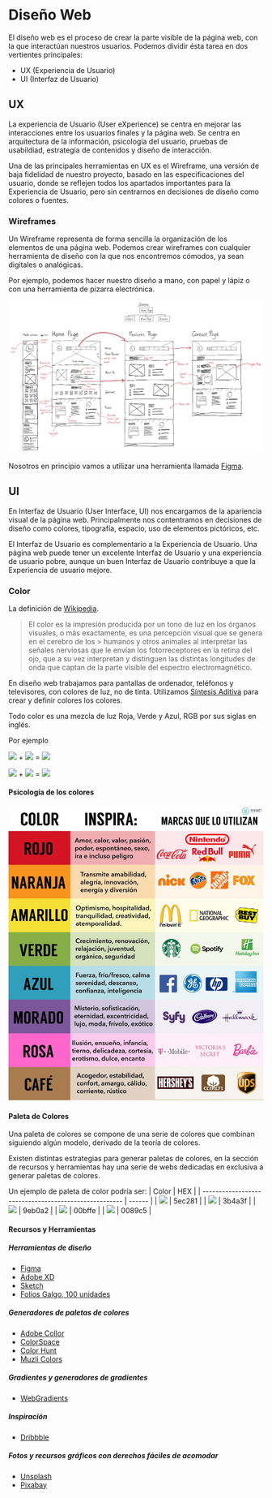 # Diseño Web

El diseño web es el proceso de crear la parte visible de la página web, con la que interactúan nuestros usuarios. Podemos dividir ésta tarea en dos vertientes principales:

* UX (Experiencia de Usuario)
* UI (Interfaz de Usuario)

## UX

La experiencia de Usuario (User eXperience) se centra en mejorar las interacciones entre los usuarios finales y la página web. Se centra en arquitectura de la información, psicología del usuario, pruebas de usabildiad, estrategia de contenidos y diseño de interacción.

Una de las principales herramientas en UX es el Wireframe, una versión de baja fidelidad de nuestro proyecto, basado en las especificaciones del usuario, donde se reflejen todos los apartados importantes para la Experiencia de Usuario, pero sin centrarnos en decisiones de diseño como colores o fuentes.

### Wireframes

Un Wireframe representa de forma sencilla la organización de los elementos de una página web. Podemos crear wireframes con cualquier herramienta de diseño con la que nos encontremos cómodos, ya sean digitales o analógicas.

Por ejemplo, podemos hacer nuestro diseño a mano, con papel y lápiz o con una herramienta de pizarra electrónica.

![](resources/hand-wireframe.svg)

Nosotros en principio vamos a utilizar una herramienta llamada [Figma](https://figma.com).

## UI

En Interfaz de Usuario (User Interface, UI) nos encargamos de la apariencia visual de la página web. Principalmente nos contentramos en decisiones de diseño como colores, tipografía, espacio, uso de elementos pictóricos, etc.

El Interfaz de Usuario es complementario a la Experiencia de Usuario. Una página web puede tener un excelente Interfaz de Usuario y una experiencia de usuario pobre, aunque un buen Interfaz de Usuario contribuye a que la Experiencia de usuario mejore.

### Color

La definición de [Wikipedia](https://es.wikipedia.org/wiki/Color).
> El color es la impresión producida por un tono de luz en los órganos visuales, o más exactamente, es una percepción visual que se genera en el cerebro de los > humanos y otros animales al interpretar las señales nerviosas que le envían los fotorreceptores en la retina del ojo, que a su vez interpretan y distinguen las distintas longitudes de onda que captan de la parte visible del espectro electromagnético.

En diseño web trabajamos para pantallas de ordenador, teléfonos y televisores, con colores de luz, no de tinta. Utilizamos [Síntesis Aditiva](https://es.wikipedia.org/wiki/S%C3%ADntesis_aditiva_de_color) para crear y definir colores los colores.

Todo color es una mezcla de luz Roja, Verde y Azul, RGB por sus siglas en inglés.

Por ejemplo

 ![](https://via.placeholder.com/32/00FF00.png?text=+) +  ![](https://via.placeholder.com/32/FF0000.png?text=+) =  ![](https://via.placeholder.com/32/FFFF00.png?text=+) 

  ![](https://via.placeholder.com/32/FF0000.png?text=+) +  ![](https://via.placeholder.com/32/0000FF.png?text=+) =  ![](https://via.placeholder.com/32/FF00FF.png?text=+) 

#### Psicología de los colores

![](resources/PsicologiaDelColor.jpg)


#### Paleta de Colores

Una paleta de colores se compone de una serie de colores que combinan siguiendo algún modelo, derivado de la teoría de colores.

Existen distintas estrategias para generar paletas de colores, en la sección de recursos y herramientas hay una serie de webs dedicadas en exclusiva a generar paletas de colores.

Un ejemplo de paleta de color podría ser: 
| Color                                                 | HEX    |
| ----------------------------------------------------- | ------ |
| ![](https://via.placeholder.com/72/5ec281.png?text=+) | 5ec281 |
| ![](https://via.placeholder.com/72/3b4a3f.png?text=+) | 3b4a3f |
| ![](https://via.placeholder.com/72/9eb0a2.png?text=+) | 9eb0a2 |
| ![](https://via.placeholder.com/72/00bffe.png?text=+) | 00bffe |
| ![](https://via.placeholder.com/72/0089c5.png?text=+) | 0089c5 |

#### Recursos y Herramientas
##### Herramientas de diseño
* [Figma](https://figma.com)
* [Adobe XD](https://www.adobe.com/es/products/xd.html)
* [Sketch](https://www.sketch.com/)
* [Folios Galgo, 100 unidades](https://www.tintasytoners.es/papel-folios/785-papel-galgo-din-a4-blanco-paquete-100-unidades-100gr-verjurado-profesional-49910-8412742004307.html)
##### Generadores de paletas de colores
* [Adobe Collor](https://color.adobe.com)
* [ColorSpace](https://mycolor.space/)
* [Color Hunt](https://colorhunt.co/)
* [Muzli Colors](https://colors.muz.li/)
##### Gradientes y generadores de gradientes
* [WebGradients](https://webgradients.com/)

##### Inspiración
* [Dribbble](https://dribbble.com/)

##### Fotos y recursos gráficos con derechos fáciles de acomodar
* [Unsplash](https://unsplash.com/)
* [Pixabay](https://pixabay.com/)